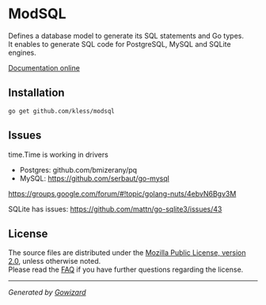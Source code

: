 ModSQL
======
Defines a database model to generate its SQL statements and Go types.  
It enables to generate SQL code for PostgreSQL, MySQL and SQLite engines.

[Documentation online](http://godoc.org/github.com/kless/modsql)

## Installation

	go get github.com/kless/modsql

## Issues

time.Time is working in drivers

+ Postgres: github.com/bmizerany/pq
+ MySQL: https://github.com/serbaut/go-mysql

https://groups.google.com/forum/#!topic/golang-nuts/4ebvN6Bgv3M

SQLite has issues: https://github.com/mattn/go-sqlite3/issues/43

## License

The source files are distributed under the [Mozilla Public License, version 2.0](http://mozilla.org/MPL/2.0/),
unless otherwise noted.  
Please read the [FAQ](http://www.mozilla.org/MPL/2.0/FAQ.html)
if you have further questions regarding the license.

* * *
*Generated by [Gowizard](https://github.com/kless/wizard)*
